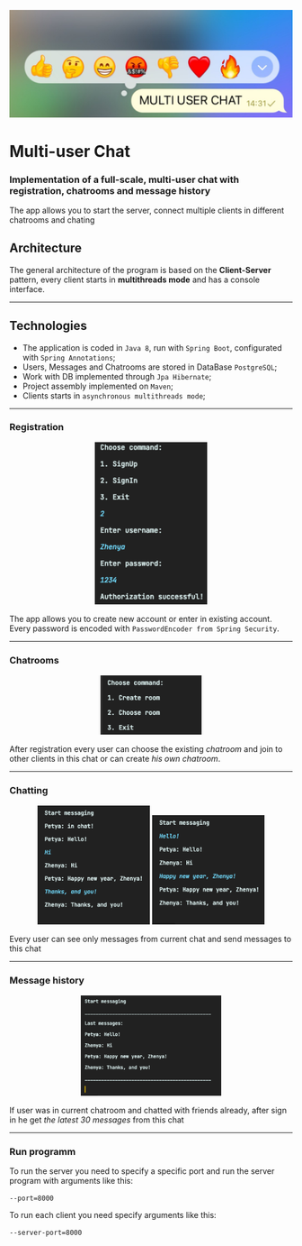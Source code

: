 <p align="center">
<img src="materials/main.jpg" alt="drawing"/>
</p>


# Multi-user Chat
### Implementation of a full-scale, multi-user chat with registration, chatrooms and message history<br>
The app allows you to start the server, connect multiple clients in different chatrooms and chating

## Architecture

The general architecture of the program is based on the **Client-Server** pattern, every client starts in **multithreads mode** and has a console interface.
_____
## Technologies
- The application is coded in ``Java 8``, run with ``Spring Boot``, configurated with ``Spring Annotations``;
- Users, Messages and Chatrooms are stored in DataBase ``PostgreSQL``;
- Work with DB implemented through ``Jpa Hibernate``;
- Project assembly implemented on ``Maven``;
- Clients starts in ``asynchronous multithreads mode``;
____
### Registration

<p align="center">
<img src="materials/img6.png" alt="drawing" width="200"/>
</p>

The app allows you to create new account or enter in existing account.<br>
Every password is encoded with ``PasswordEncoder from Spring Security``.<br>
____

### Chatrooms
<p align="center">
<img src="materials/img5.png" alt="drawing" width="180"/>
</p>

After registration every user can choose the existing *chatroom* and join to other clients in this chat or can create *his own chatroom*. <br>
________

### Chatting
<p align="center">
<img src="materials/img2.png" alt="drawing" width="200"/>
<img src="materials/img3.png" alt="drawing" width="200"/>
</p>

Every user can see only messages from current chat and send messages to this chat<br>
____

### Message history
<p align="center">
<img src="materials/img4.png" alt="drawing" width="250"/>
</p>

If user was in current chatroom and chatted with friends already, after sign in he get *the latest 30 messages* from this chat <br>
________
### Run programm
To run the server you need to specify a specific port and run the server program with arguments like this:
```
--port=8000
```
To run each client you need specify arguments like this:
```
--server-port=8000
```


